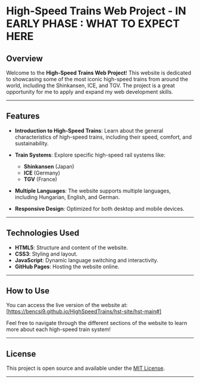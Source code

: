 # High-Speed Trains Web Project - IN EARLY PHASE : WHAT TO EXPECT HERE

## Overview

Welcome to the **High-Speed Trains Web Project**! This website is dedicated to showcasing some of the most iconic high-speed trains from around the world, including the Shinkansen, ICE, and TGV. The project is a great opportunity for me to apply and expand my web development skills.

---

## Features

* **Introduction to High-Speed Trains**: Learn about the general characteristics of high-speed trains, including their speed, comfort, and sustainability.
* **Train Systems**: Explore specific high-speed rail systems like:

  * **Shinkansen** (Japan)
  * **ICE** (Germany)
  * **TGV** (France)
* **Multiple Languages**: The website supports multiple languages, including Hungarian, English, and German.
* **Responsive Design**: Optimized for both desktop and mobile devices.

---

## Technologies Used

* **HTML5**: Structure and content of the website.
* **CSS3**: Styling and layout.
* **JavaScript**: Dynamic language switching and interactivity.
* **GitHub Pages**: Hosting the website online.

---

## How to Use

You can access the live version of the website at:
[https://bencsi9.github.io/HighSpeedTrains/hst-site/hst-main#]

Feel free to navigate through the different sections of the website to learn more about each high-speed train system!

---

## License

This project is open source and available under the [MIT License](LICENSE).

---
